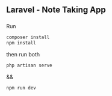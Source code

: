 ## Laravel - Note Taking App

###
Run

```bash
composer install
npm install

```
then run both
```bash
php artisan serve
```
&&
```bash
npm run dev
```
